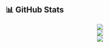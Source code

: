 ## 📊 GitHub Stats

<p align="center">

<a href="https://github.com/daev681">
  <img src="https://hits.seeyoufarm.com/api/count/incr/badge.svg?url=https%3A%2F%2Fgithub.com%2Fdaev681&count_bg=%23000000&title_bg=%23000000&icon=github.svg&icon_color=%23E7E7E7&title=Github&edge_flat=false" />
</a>
  <br>

  <!-- GitHub Stats -->
  <img src="https://github-readme-stats.vercel.app/api?username=daev681&show_icons=true&count_private=true&theme=radical" />
  <br>

  <!-- Top Languages -->
  <img src="https://github-readme-stats.vercel.app/api/top-langs/?username=daev681&layout=compact&theme=radical" />
  <br>



</p>
